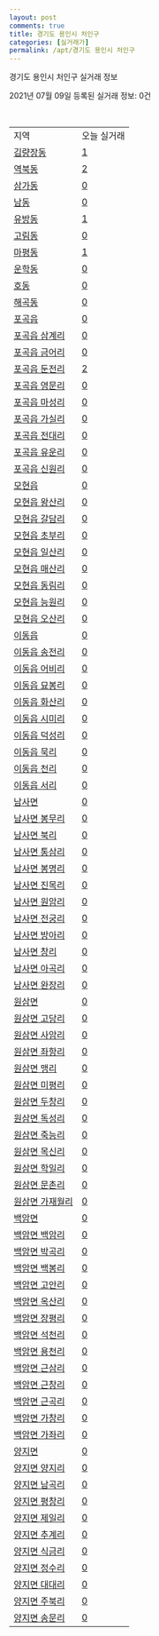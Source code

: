 ```yaml
---
layout: post
comments: true
title: 경기도 용인시 처인구
categories: [실거래가]
permalink: /apt/경기도 용인시 처인구
---
```


경기도 용인시 처인구 실거래 정보

2021년 07월 09일 등록된 실거래 정보: 0건

<script type="text/javascript">
  google.charts.load('current', {'packages':['corechart']});
  google.charts.setOnLoadCallback(drawChart);

  function drawChart() {
    var data = google.visualization.arrayToDataTable([['거래일', '매매', '전월세', '전매'], ['20-07', 197, 130, 78], ['20-08', 218, 126, 35], ['20-09', 241, 108, 14], ['20-10', 276, 106, 10], ['20-11', 269, 99, 18], ['20-12', 339, 129, 37], ['21-01', 308, 124, 21], ['21-02', 255, 136, 35], ['21-03', 286, 137, 42], ['21-04', 211, 108, 66], ['21-05', 182, 129, 46], ['21-06', 138, 76, 16], ['21-07', 11, 11, 0]]);

    var options = {
      title: '최근 유형별 거래량 추이',
      legend: { position: 'bottom' }
    };

    var chart = new google.visualization.LineChart(document.getElementById('columnchart_material'));
    chart.draw(data, (options));
  }
</script>

<div id="columnchart_material" style="width: 95%; margin-left: -35px"></div>
<br>
<table class="sortable">
  <tr>
    <td>지역</td>
    <td>오늘 실거래</td>
  </tr>

  
  <tr class="item">
    <td><a href="경기도 용인시 처인구 김량장동">김량장동</a></td>
    <td><a href="경기도 용인시 처인구 김량장동">1</a></td>
  </tr>
    

  <tr class="item">
    <td><a href="경기도 용인시 처인구 역북동">역북동</a></td>
    <td><a href="경기도 용인시 처인구 역북동">2</a></td>
  </tr>
    

  <tr class="item">
    <td><a href="경기도 용인시 처인구 삼가동">삼가동</a></td>
    <td><a href="경기도 용인시 처인구 삼가동">0</a></td>
  </tr>
    

  <tr class="item">
    <td><a href="경기도 용인시 처인구 남동">남동</a></td>
    <td><a href="경기도 용인시 처인구 남동">0</a></td>
  </tr>
    

  <tr class="item">
    <td><a href="경기도 용인시 처인구 유방동">유방동</a></td>
    <td><a href="경기도 용인시 처인구 유방동">1</a></td>
  </tr>
    

  <tr class="item">
    <td><a href="경기도 용인시 처인구 고림동">고림동</a></td>
    <td><a href="경기도 용인시 처인구 고림동">0</a></td>
  </tr>
    

  <tr class="item">
    <td><a href="경기도 용인시 처인구 마평동">마평동</a></td>
    <td><a href="경기도 용인시 처인구 마평동">1</a></td>
  </tr>
    

  <tr class="item">
    <td><a href="경기도 용인시 처인구 운학동">운학동</a></td>
    <td><a href="경기도 용인시 처인구 운학동">0</a></td>
  </tr>
    

  <tr class="item">
    <td><a href="경기도 용인시 처인구 호동">호동</a></td>
    <td><a href="경기도 용인시 처인구 호동">0</a></td>
  </tr>
    

  <tr class="item">
    <td><a href="경기도 용인시 처인구 해곡동">해곡동</a></td>
    <td><a href="경기도 용인시 처인구 해곡동">0</a></td>
  </tr>
    

  <tr class="item">
    <td><a href="경기도 용인시 처인구 포곡읍">포곡읍</a></td>
    <td><a href="경기도 용인시 처인구 포곡읍">0</a></td>
  </tr>
    

  <tr class="item">
    <td><a href="경기도 용인시 처인구 포곡읍 삼계리">포곡읍 삼계리</a></td>
    <td><a href="경기도 용인시 처인구 포곡읍 삼계리">0</a></td>
  </tr>
    

  <tr class="item">
    <td><a href="경기도 용인시 처인구 포곡읍 금어리">포곡읍 금어리</a></td>
    <td><a href="경기도 용인시 처인구 포곡읍 금어리">0</a></td>
  </tr>
    

  <tr class="item">
    <td><a href="경기도 용인시 처인구 포곡읍 둔전리">포곡읍 둔전리</a></td>
    <td><a href="경기도 용인시 처인구 포곡읍 둔전리">2</a></td>
  </tr>
    

  <tr class="item">
    <td><a href="경기도 용인시 처인구 포곡읍 영문리">포곡읍 영문리</a></td>
    <td><a href="경기도 용인시 처인구 포곡읍 영문리">0</a></td>
  </tr>
    

  <tr class="item">
    <td><a href="경기도 용인시 처인구 포곡읍 마성리">포곡읍 마성리</a></td>
    <td><a href="경기도 용인시 처인구 포곡읍 마성리">0</a></td>
  </tr>
    

  <tr class="item">
    <td><a href="경기도 용인시 처인구 포곡읍 가실리">포곡읍 가실리</a></td>
    <td><a href="경기도 용인시 처인구 포곡읍 가실리">0</a></td>
  </tr>
    

  <tr class="item">
    <td><a href="경기도 용인시 처인구 포곡읍 전대리">포곡읍 전대리</a></td>
    <td><a href="경기도 용인시 처인구 포곡읍 전대리">0</a></td>
  </tr>
    

  <tr class="item">
    <td><a href="경기도 용인시 처인구 포곡읍 유운리">포곡읍 유운리</a></td>
    <td><a href="경기도 용인시 처인구 포곡읍 유운리">0</a></td>
  </tr>
    

  <tr class="item">
    <td><a href="경기도 용인시 처인구 포곡읍 신원리">포곡읍 신원리</a></td>
    <td><a href="경기도 용인시 처인구 포곡읍 신원리">0</a></td>
  </tr>
    

  <tr class="item">
    <td><a href="경기도 용인시 처인구 모현읍">모현읍</a></td>
    <td><a href="경기도 용인시 처인구 모현읍">0</a></td>
  </tr>
    

  <tr class="item">
    <td><a href="경기도 용인시 처인구 모현읍 왕산리">모현읍 왕산리</a></td>
    <td><a href="경기도 용인시 처인구 모현읍 왕산리">0</a></td>
  </tr>
    

  <tr class="item">
    <td><a href="경기도 용인시 처인구 모현읍 갈담리">모현읍 갈담리</a></td>
    <td><a href="경기도 용인시 처인구 모현읍 갈담리">0</a></td>
  </tr>
    

  <tr class="item">
    <td><a href="경기도 용인시 처인구 모현읍 초부리">모현읍 초부리</a></td>
    <td><a href="경기도 용인시 처인구 모현읍 초부리">0</a></td>
  </tr>
    

  <tr class="item">
    <td><a href="경기도 용인시 처인구 모현읍 일산리">모현읍 일산리</a></td>
    <td><a href="경기도 용인시 처인구 모현읍 일산리">0</a></td>
  </tr>
    

  <tr class="item">
    <td><a href="경기도 용인시 처인구 모현읍 매산리">모현읍 매산리</a></td>
    <td><a href="경기도 용인시 처인구 모현읍 매산리">0</a></td>
  </tr>
    

  <tr class="item">
    <td><a href="경기도 용인시 처인구 모현읍 동림리">모현읍 동림리</a></td>
    <td><a href="경기도 용인시 처인구 모현읍 동림리">0</a></td>
  </tr>
    

  <tr class="item">
    <td><a href="경기도 용인시 처인구 모현읍 능원리">모현읍 능원리</a></td>
    <td><a href="경기도 용인시 처인구 모현읍 능원리">0</a></td>
  </tr>
    

  <tr class="item">
    <td><a href="경기도 용인시 처인구 모현읍 오산리">모현읍 오산리</a></td>
    <td><a href="경기도 용인시 처인구 모현읍 오산리">0</a></td>
  </tr>
    

  <tr class="item">
    <td><a href="경기도 용인시 처인구 이동읍">이동읍</a></td>
    <td><a href="경기도 용인시 처인구 이동읍">0</a></td>
  </tr>
    

  <tr class="item">
    <td><a href="경기도 용인시 처인구 이동읍 송전리">이동읍 송전리</a></td>
    <td><a href="경기도 용인시 처인구 이동읍 송전리">0</a></td>
  </tr>
    

  <tr class="item">
    <td><a href="경기도 용인시 처인구 이동읍 어비리">이동읍 어비리</a></td>
    <td><a href="경기도 용인시 처인구 이동읍 어비리">0</a></td>
  </tr>
    

  <tr class="item">
    <td><a href="경기도 용인시 처인구 이동읍 묘봉리">이동읍 묘봉리</a></td>
    <td><a href="경기도 용인시 처인구 이동읍 묘봉리">0</a></td>
  </tr>
    

  <tr class="item">
    <td><a href="경기도 용인시 처인구 이동읍 화산리">이동읍 화산리</a></td>
    <td><a href="경기도 용인시 처인구 이동읍 화산리">0</a></td>
  </tr>
    

  <tr class="item">
    <td><a href="경기도 용인시 처인구 이동읍 시미리">이동읍 시미리</a></td>
    <td><a href="경기도 용인시 처인구 이동읍 시미리">0</a></td>
  </tr>
    

  <tr class="item">
    <td><a href="경기도 용인시 처인구 이동읍 덕성리">이동읍 덕성리</a></td>
    <td><a href="경기도 용인시 처인구 이동읍 덕성리">0</a></td>
  </tr>
    

  <tr class="item">
    <td><a href="경기도 용인시 처인구 이동읍 묵리">이동읍 묵리</a></td>
    <td><a href="경기도 용인시 처인구 이동읍 묵리">0</a></td>
  </tr>
    

  <tr class="item">
    <td><a href="경기도 용인시 처인구 이동읍 천리">이동읍 천리</a></td>
    <td><a href="경기도 용인시 처인구 이동읍 천리">0</a></td>
  </tr>
    

  <tr class="item">
    <td><a href="경기도 용인시 처인구 이동읍 서리">이동읍 서리</a></td>
    <td><a href="경기도 용인시 처인구 이동읍 서리">0</a></td>
  </tr>
    

  <tr class="item">
    <td><a href="경기도 용인시 처인구 남사면">남사면</a></td>
    <td><a href="경기도 용인시 처인구 남사면">0</a></td>
  </tr>
    

  <tr class="item">
    <td><a href="경기도 용인시 처인구 남사면 봉무리">남사면 봉무리</a></td>
    <td><a href="경기도 용인시 처인구 남사면 봉무리">0</a></td>
  </tr>
    

  <tr class="item">
    <td><a href="경기도 용인시 처인구 남사면 북리">남사면 북리</a></td>
    <td><a href="경기도 용인시 처인구 남사면 북리">0</a></td>
  </tr>
    

  <tr class="item">
    <td><a href="경기도 용인시 처인구 남사면 통삼리">남사면 통삼리</a></td>
    <td><a href="경기도 용인시 처인구 남사면 통삼리">0</a></td>
  </tr>
    

  <tr class="item">
    <td><a href="경기도 용인시 처인구 남사면 봉명리">남사면 봉명리</a></td>
    <td><a href="경기도 용인시 처인구 남사면 봉명리">0</a></td>
  </tr>
    

  <tr class="item">
    <td><a href="경기도 용인시 처인구 남사면 진목리">남사면 진목리</a></td>
    <td><a href="경기도 용인시 처인구 남사면 진목리">0</a></td>
  </tr>
    

  <tr class="item">
    <td><a href="경기도 용인시 처인구 남사면 원암리">남사면 원암리</a></td>
    <td><a href="경기도 용인시 처인구 남사면 원암리">0</a></td>
  </tr>
    

  <tr class="item">
    <td><a href="경기도 용인시 처인구 남사면 전궁리">남사면 전궁리</a></td>
    <td><a href="경기도 용인시 처인구 남사면 전궁리">0</a></td>
  </tr>
    

  <tr class="item">
    <td><a href="경기도 용인시 처인구 남사면 방아리">남사면 방아리</a></td>
    <td><a href="경기도 용인시 처인구 남사면 방아리">0</a></td>
  </tr>
    

  <tr class="item">
    <td><a href="경기도 용인시 처인구 남사면 창리">남사면 창리</a></td>
    <td><a href="경기도 용인시 처인구 남사면 창리">0</a></td>
  </tr>
    

  <tr class="item">
    <td><a href="경기도 용인시 처인구 남사면 아곡리">남사면 아곡리</a></td>
    <td><a href="경기도 용인시 처인구 남사면 아곡리">0</a></td>
  </tr>
    

  <tr class="item">
    <td><a href="경기도 용인시 처인구 남사면 완장리">남사면 완장리</a></td>
    <td><a href="경기도 용인시 처인구 남사면 완장리">0</a></td>
  </tr>
    

  <tr class="item">
    <td><a href="경기도 용인시 처인구 원삼면">원삼면</a></td>
    <td><a href="경기도 용인시 처인구 원삼면">0</a></td>
  </tr>
    

  <tr class="item">
    <td><a href="경기도 용인시 처인구 원삼면 고당리">원삼면 고당리</a></td>
    <td><a href="경기도 용인시 처인구 원삼면 고당리">0</a></td>
  </tr>
    

  <tr class="item">
    <td><a href="경기도 용인시 처인구 원삼면 사암리">원삼면 사암리</a></td>
    <td><a href="경기도 용인시 처인구 원삼면 사암리">0</a></td>
  </tr>
    

  <tr class="item">
    <td><a href="경기도 용인시 처인구 원삼면 좌항리">원삼면 좌항리</a></td>
    <td><a href="경기도 용인시 처인구 원삼면 좌항리">0</a></td>
  </tr>
    

  <tr class="item">
    <td><a href="경기도 용인시 처인구 원삼면 맹리">원삼면 맹리</a></td>
    <td><a href="경기도 용인시 처인구 원삼면 맹리">0</a></td>
  </tr>
    

  <tr class="item">
    <td><a href="경기도 용인시 처인구 원삼면 미평리">원삼면 미평리</a></td>
    <td><a href="경기도 용인시 처인구 원삼면 미평리">0</a></td>
  </tr>
    

  <tr class="item">
    <td><a href="경기도 용인시 처인구 원삼면 두창리">원삼면 두창리</a></td>
    <td><a href="경기도 용인시 처인구 원삼면 두창리">0</a></td>
  </tr>
    

  <tr class="item">
    <td><a href="경기도 용인시 처인구 원삼면 독성리">원삼면 독성리</a></td>
    <td><a href="경기도 용인시 처인구 원삼면 독성리">0</a></td>
  </tr>
    

  <tr class="item">
    <td><a href="경기도 용인시 처인구 원삼면 죽능리">원삼면 죽능리</a></td>
    <td><a href="경기도 용인시 처인구 원삼면 죽능리">0</a></td>
  </tr>
    

  <tr class="item">
    <td><a href="경기도 용인시 처인구 원삼면 목신리">원삼면 목신리</a></td>
    <td><a href="경기도 용인시 처인구 원삼면 목신리">0</a></td>
  </tr>
    

  <tr class="item">
    <td><a href="경기도 용인시 처인구 원삼면 학일리">원삼면 학일리</a></td>
    <td><a href="경기도 용인시 처인구 원삼면 학일리">0</a></td>
  </tr>
    

  <tr class="item">
    <td><a href="경기도 용인시 처인구 원삼면 문촌리">원삼면 문촌리</a></td>
    <td><a href="경기도 용인시 처인구 원삼면 문촌리">0</a></td>
  </tr>
    

  <tr class="item">
    <td><a href="경기도 용인시 처인구 원삼면 가재월리">원삼면 가재월리</a></td>
    <td><a href="경기도 용인시 처인구 원삼면 가재월리">0</a></td>
  </tr>
    

  <tr class="item">
    <td><a href="경기도 용인시 처인구 백암면">백암면</a></td>
    <td><a href="경기도 용인시 처인구 백암면">0</a></td>
  </tr>
    

  <tr class="item">
    <td><a href="경기도 용인시 처인구 백암면 백암리">백암면 백암리</a></td>
    <td><a href="경기도 용인시 처인구 백암면 백암리">0</a></td>
  </tr>
    

  <tr class="item">
    <td><a href="경기도 용인시 처인구 백암면 박곡리">백암면 박곡리</a></td>
    <td><a href="경기도 용인시 처인구 백암면 박곡리">0</a></td>
  </tr>
    

  <tr class="item">
    <td><a href="경기도 용인시 처인구 백암면 백봉리">백암면 백봉리</a></td>
    <td><a href="경기도 용인시 처인구 백암면 백봉리">0</a></td>
  </tr>
    

  <tr class="item">
    <td><a href="경기도 용인시 처인구 백암면 고안리">백암면 고안리</a></td>
    <td><a href="경기도 용인시 처인구 백암면 고안리">0</a></td>
  </tr>
    

  <tr class="item">
    <td><a href="경기도 용인시 처인구 백암면 옥산리">백암면 옥산리</a></td>
    <td><a href="경기도 용인시 처인구 백암면 옥산리">0</a></td>
  </tr>
    

  <tr class="item">
    <td><a href="경기도 용인시 처인구 백암면 장평리">백암면 장평리</a></td>
    <td><a href="경기도 용인시 처인구 백암면 장평리">0</a></td>
  </tr>
    

  <tr class="item">
    <td><a href="경기도 용인시 처인구 백암면 석천리">백암면 석천리</a></td>
    <td><a href="경기도 용인시 처인구 백암면 석천리">0</a></td>
  </tr>
    

  <tr class="item">
    <td><a href="경기도 용인시 처인구 백암면 용천리">백암면 용천리</a></td>
    <td><a href="경기도 용인시 처인구 백암면 용천리">0</a></td>
  </tr>
    

  <tr class="item">
    <td><a href="경기도 용인시 처인구 백암면 근삼리">백암면 근삼리</a></td>
    <td><a href="경기도 용인시 처인구 백암면 근삼리">0</a></td>
  </tr>
    

  <tr class="item">
    <td><a href="경기도 용인시 처인구 백암면 근창리">백암면 근창리</a></td>
    <td><a href="경기도 용인시 처인구 백암면 근창리">0</a></td>
  </tr>
    

  <tr class="item">
    <td><a href="경기도 용인시 처인구 백암면 근곡리">백암면 근곡리</a></td>
    <td><a href="경기도 용인시 처인구 백암면 근곡리">0</a></td>
  </tr>
    

  <tr class="item">
    <td><a href="경기도 용인시 처인구 백암면 가창리">백암면 가창리</a></td>
    <td><a href="경기도 용인시 처인구 백암면 가창리">0</a></td>
  </tr>
    

  <tr class="item">
    <td><a href="경기도 용인시 처인구 백암면 가좌리">백암면 가좌리</a></td>
    <td><a href="경기도 용인시 처인구 백암면 가좌리">0</a></td>
  </tr>
    

  <tr class="item">
    <td><a href="경기도 용인시 처인구 양지면">양지면</a></td>
    <td><a href="경기도 용인시 처인구 양지면">0</a></td>
  </tr>
    

  <tr class="item">
    <td><a href="경기도 용인시 처인구 양지면 양지리">양지면 양지리</a></td>
    <td><a href="경기도 용인시 처인구 양지면 양지리">0</a></td>
  </tr>
    

  <tr class="item">
    <td><a href="경기도 용인시 처인구 양지면 남곡리">양지면 남곡리</a></td>
    <td><a href="경기도 용인시 처인구 양지면 남곡리">0</a></td>
  </tr>
    

  <tr class="item">
    <td><a href="경기도 용인시 처인구 양지면 평창리">양지면 평창리</a></td>
    <td><a href="경기도 용인시 처인구 양지면 평창리">0</a></td>
  </tr>
    

  <tr class="item">
    <td><a href="경기도 용인시 처인구 양지면 제일리">양지면 제일리</a></td>
    <td><a href="경기도 용인시 처인구 양지면 제일리">0</a></td>
  </tr>
    

  <tr class="item">
    <td><a href="경기도 용인시 처인구 양지면 추계리">양지면 추계리</a></td>
    <td><a href="경기도 용인시 처인구 양지면 추계리">0</a></td>
  </tr>
    

  <tr class="item">
    <td><a href="경기도 용인시 처인구 양지면 식금리">양지면 식금리</a></td>
    <td><a href="경기도 용인시 처인구 양지면 식금리">0</a></td>
  </tr>
    

  <tr class="item">
    <td><a href="경기도 용인시 처인구 양지면 정수리">양지면 정수리</a></td>
    <td><a href="경기도 용인시 처인구 양지면 정수리">0</a></td>
  </tr>
    

  <tr class="item">
    <td><a href="경기도 용인시 처인구 양지면 대대리">양지면 대대리</a></td>
    <td><a href="경기도 용인시 처인구 양지면 대대리">0</a></td>
  </tr>
    

  <tr class="item">
    <td><a href="경기도 용인시 처인구 양지면 주북리">양지면 주북리</a></td>
    <td><a href="경기도 용인시 처인구 양지면 주북리">0</a></td>
  </tr>
    

  <tr class="item">
    <td><a href="경기도 용인시 처인구 양지면 송문리">양지면 송문리</a></td>
    <td><a href="경기도 용인시 처인구 양지면 송문리">0</a></td>
  </tr>
    


</table>


    